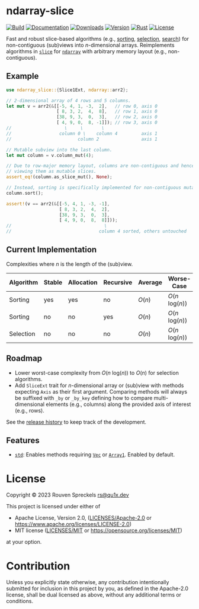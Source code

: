 # ndarray-slice

[![Build][]](https://github.com/qu1x/ndarray-slice/actions/workflows/build.yml)
[![Documentation][]](https://docs.rs/ndarray-slice)
[![Downloads][]](https://crates.io/crates/ndarray-slice)
[![Version][]](https://crates.io/crates/ndarray-slice)
[![Rust][]](https://www.rust-lang.org)
[![License][]](https://opensource.org/licenses)

[Build]: https://github.com/qu1x/ndarray-slice/actions/workflows/build.yml/badge.svg
[Documentation]: https://docs.rs/ndarray-slice/badge.svg
[Downloads]: https://img.shields.io/crates/d/ndarray-slice.svg
[Version]: https://img.shields.io/crates/v/ndarray-slice.svg
[Rust]: https://img.shields.io/badge/rust-v1.58-brightgreen.svg
[License]: https://img.shields.io/badge/License-MIT%20OR%20Apache--2.0-blue.svg

Fast and robust slice-based algorithms (e.g., [sorting], [selection], [search]) for
non-contiguous (sub)views into *n*-dimensional arrays. Reimplements algorithms in [`slice`] for
[`ndarray`] with arbitrary memory layout (e.g., non-contiguous).

[`slice`]: https://doc.rust-lang.org/std/primitive.slice.html
[`ndarray`]: https://docs.rs/ndarray

## Example

```rust
use ndarray_slice::{Slice1Ext, ndarray::arr2};

// 2-dimensional array of 4 rows and 5 columns.
let mut v = arr2(&[[-5, 4, 1, -3,  2],   // row 0, axis 0
                   [ 8, 3, 2,  4,  8],   // row 1, axis 0
                   [38, 9, 3,  0,  3],   // row 2, axis 0
                   [ 4, 9, 0,  8, -1]]); // row 3, axis 0
//                    \     \       \
//                  column 0 \    column 4         axis 1
//                         column 2                axis 1

// Mutable subview into the last column.
let mut column = v.column_mut(4);

// Due to row-major memory layout, columns are non-contiguous and hence cannot be sorted by
// viewing them as mutable slices.
assert_eq!(column.as_slice_mut(), None);

// Instead, sorting is specifically implemented for non-contiguous mutable (sub)views.
column.sort();

assert!(v == arr2(&[[-5, 4, 1, -3, -1],
                    [ 8, 3, 2,  4,  2],
                    [38, 9, 3,  0,  3],
                    [ 4, 9, 0,  8,  8]]));
//                                   \
//                                 column 4 sorted, others untouched
```

## Current Implementation

Complexities where *n* is the length of the (sub)view.

| Algorithm | Stable | Allocation | Recursive | Average  | Worse-Case        |
|-----------|------- |------------|-----------|----------|-------------------|
| Sorting   | yes    | yes        | no        | *O*(*n*) | *O*(*n* log(*n*)) |
| Sorting   | no     | no         | yes       | *O*(*n*) | *O*(*n* log(*n*)) |
| Selection | no     | no         | no        | *O*(*n*) | *O*(*n* log(*n*)) |

[sorting]: https://en.wikipedia.org/wiki/Sorting_algorithm
[selection]: https://en.wikipedia.org/wiki/Selection_algorithm
[search]: https://en.wikipedia.org/wiki/Search_algorithm

[`sort`]: Slice1Ext::sort
[`sort_unstable`]: Slice1Ext::sort_unstable
[`select_nth_unstable`]: Slice1Ext::select_nth_unstable

## Roadmap

  * Lower worst-case complexity from *O*(*n* log(*n*)) to *O*(*n*) for selection algorithms.
  * Add `SliceExt` trait for *n*-dimensional array or (sub)view with methods expecting `Axis` as
    their first argument. Comparing methods will always be suffixed with `_by` or `_by_key`
    defining how to compare multi-dimensional elements (e.g., columns) along the provided axis
    of interest (e.g., rows).

See the [release history](RELEASES.md) to keep track of the development.

## Features

  * [`std`]: Enables methods requiring [`Vec`] or [`Array1`]. Enabled by default.

[`std`]: https://doc.rust-lang.org/std/index.html
[`Vec`]: https://doc.rust-lang.org/std/vec/struct.Vec.html
[`Array1`]: https://docs.rs/ndarray/latest/ndarray/type.Array1.html

# License

Copyright © 2023 Rouven Spreckels <rs@qu1x.dev>

This project is licensed under either of

 * Apache License, Version 2.0, ([LICENSES/Apache-2.0](LICENSES/Apache-2.0) or
   https://www.apache.org/licenses/LICENSE-2.0)
 * MIT license ([LICENSES/MIT](LICENSES/MIT) or https://opensource.org/licenses/MIT)

at your option.

# Contribution

Unless you explicitly state otherwise, any contribution intentionally submitted
for inclusion in this project by you, as defined in the Apache-2.0 license,
shall be dual licensed as above, without any additional terms or conditions.
